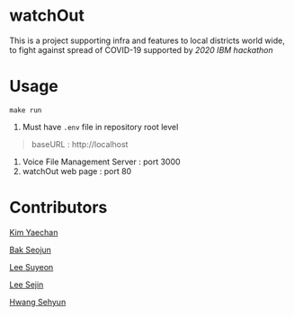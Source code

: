 # watchOut
This is a project supporting infra and features to local districts world wide, to fight against spread of COVID-19 supported by *2020 IBM hackathon*

# Usage

```
make run
```

1. Must have ```.env``` file in repository root level

> baseURL : http://localhost
1. Voice File Management Server : port 3000
2. watchOut web page : port 80

# Contributors
[Kim Yaechan](https://github.com/LukeKim32)

[Bak Seojun](https://github.com/bakseo3060)

[Lee Suyeon](https://github.com/suyeon0506)

[Lee Sejin](https://github.com/sjlee2016)

[Hwang Sehyun](https://github.com/hwangse)
